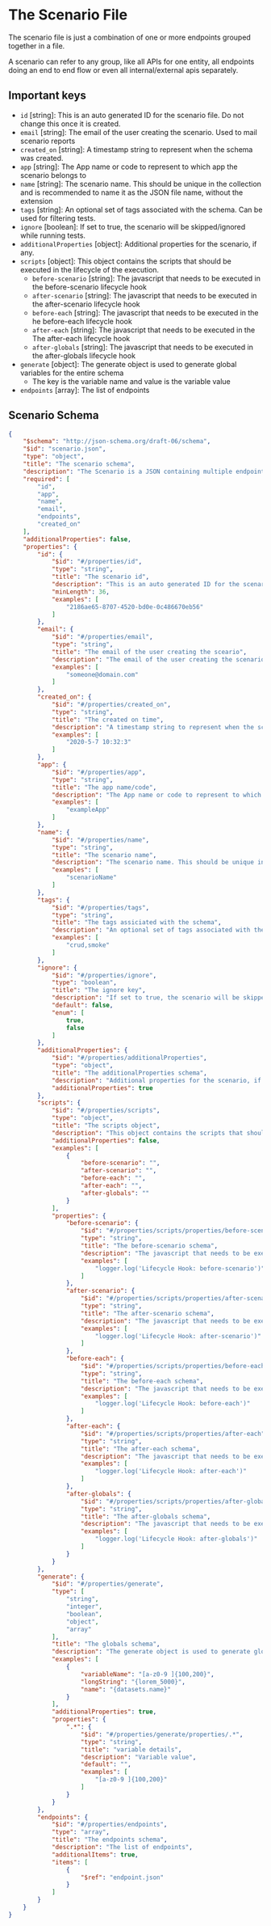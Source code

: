 # The Scenario File

The scenario file is just a combination of one or more endpoints grouped together in a file.

A scenario can refer to any group, like all APIs for one entity, all endpoints doing an end to end flow or even all internal/external apis separately.

## Important keys

- `id` [string]: This is an auto generated ID for the scenario file. Do not change this once it is created.
- `email` [string]: The email of the user creating the scenario. Used to mail scenario reports
- `created_on` [string]: A timestamp string to represent when the schema was created.
- `app` [string]: The App name or code to represent to which app the scenario belongs to
- `name` [string]: The scenario name. This should be unique in the collection and is recommended to name it as the JSON file name, without the extension
- `tags` [string]: An optional set of tags associated with the schema. Can be used for filtering tests.
- `ignore` [boolean]: If set to true, the scenario will be skipped/ignored while running tests.
- `additionalProperties` [object]: Additional properties for the scenario, if any.
- `scripts` [object]: This object contains the scripts that should be executed in the lifecycle of the execution.
   - `before-scenario` [string]: The javascript that needs to be executed in the before-scenario lifecycle hook
   - `after-scenario` [string]: The javascript that needs to be executed in the after-scenario lifecycle hook
   - `before-each` [string]: The javascript that needs to be executed in the he before-each lifecycle hook
   - `after-each` [string]: The javascript that needs to be executed in the The after-each lifecycle hook
   - `after-globals` [string]: The javascript that needs to be executed in the  after-globals lifecycle hook
- `generate` [object]: The generate object is used to generate global variables for the entire schema
    - The key is the variable name and value is the variable value
- `endpoints` [array]: The list of endpoints

<!-- Generated using 
let ignoredKeys = [
  "$id",
  "examples",
  "additionalItems",
  "default",
  "title",
  "type",
  "required",
];

const getObjectType = (o) => {
  if (!!o && !!o.type) {
    if (typeof o.type === "object") return `[${o.type.join(" or ")}]`;
    else return `[${o.type}]`;
  }
  return "";
};

Object.entries(en)
  .map(([k, v]) => {
    let lines = [`- \`${k}\` ${getObjectType(v)}: ${v.description}`],
      items = [],
      properties = [];
    if (v.items) {
      items = v.items.map((item) =>
        item[".*"]
          ? item[".*"].description
          : Object.entries(item)
              .filter(
                ([k, v]) => !ignoredKeys.includes(k) && typeof v === "object"
              )
              .map(
                ([k, v]) =>
                  `   - \`${k}\` ${getObjectType(v)}: ${v.description}`
              )
              .join("\n")
      );
    } else if (v.properties && typeof v.properties === "object") {
      properties = v.properties[".*"]
        ? ["    - " + v.properties[".*"].description]
        : Object.entries(v.properties)
            .filter(
              ([k, v]) => !ignoredKeys.includes(k) && typeof v === "object"
            )
            .map(
              ([k, v]) => `   - \`${k}\` ${getObjectType(v)}: ${v.description}`
            );
    }

    return [...lines, ...items, ...properties].join("\n");
  })
  .join("\n");


on the json below-->

## Scenario Schema

```json
{
    "$schema": "http://json-schema.org/draft-06/schema",
    "$id": "scenario.json",
    "type": "object",
    "title": "The scenario schema",
    "description": "The Scenario is a JSON containing multiple endpoint tests",
    "required": [
        "id",
        "app",
        "name",
        "email",
        "endpoints",
        "created_on"
    ],
    "additionalProperties": false,
    "properties": {
        "id": {
            "$id": "#/properties/id",
            "type": "string",
            "title": "The scenario id",
            "description": "This is an auto generated ID for the scenario file. Do not change this once it is created.",
            "minLength": 36,
            "examples": [
                "2186ae65-8707-4520-bd0e-0c486670eb56"
            ]
        },
        "email": {
            "$id": "#/properties/email",
            "type": "string",
            "title": "The email of the user creating the sceario",
            "description": "The email of the user creating the scenario. Used to mail scenario reports",
            "examples": [
                "someone@domain.com"
            ]
        },
        "created_on": {
            "$id": "#/properties/created_on",
            "type": "string",
            "title": "The created on time",
            "description": "A timestamp string to represent when the schema was created.",
            "examples": [
                "2020-5-7 10:32:3"
            ]
        },
        "app": {
            "$id": "#/properties/app",
            "type": "string",
            "title": "The app name/code",
            "description": "The App name or code to represent to which app the scenario belongs to",
            "examples": [
                "exampleApp"
            ]
        },
        "name": {
            "$id": "#/properties/name",
            "type": "string",
            "title": "The scenario name",
            "description": "The scenario name. This should be unique in the collection and is recommended to name it as the JSON file name, without the extension",
            "examples": [
                "scenarioName"
            ]
        },
        "tags": {
            "$id": "#/properties/tags",
            "type": "string",
            "title": "The tags assiciated with the schema",
            "description": "An optional set of tags associated with the schema. Can be used for filtering tests.",
            "examples": [
                "crud,smoke"
            ]
        },
        "ignore": {
            "$id": "#/properties/ignore",
            "type": "boolean",
            "title": "The ignore key",
            "description": "If set to true, the scenario will be skipped/ignored while running tests.",
            "default": false,
            "enum": [
                true,
                false
            ]
        },
        "additionalProperties": {
            "$id": "#/properties/additionalProperties",
            "type": "object",
            "title": "The additionalProperties schema",
            "description": "Additional properties for the scenario, if any.",
            "additionalProperties": true
        },
        "scripts": {
            "$id": "#/properties/scripts",
            "type": "object",
            "title": "The scripts object",
            "description": "This object contains the scripts that should be executed in the lifecycle of the execution.",
            "additionalProperties": false,
            "examples": [
                {
                    "before-scenario": "",
                    "after-scenario": "",
                    "before-each": "",
                    "after-each": "",
                    "after-globals": ""
                }
            ],
            "properties": {
                "before-scenario": {
                    "$id": "#/properties/scripts/properties/before-scenario",
                    "type": "string",
                    "title": "The before-scenario schema",
                    "description": "The javascript that needs to be executed in the before-scenario lifecycle hook",
                    "examples": [
                        "logger.log('Lifecycle Hook: before-scenario')"
                    ]
                },
                "after-scenario": {
                    "$id": "#/properties/scripts/properties/after-scenario",
                    "type": "string",
                    "title": "The after-scenario schema",
                    "description": "The javascript that needs to be executed in the after-scenario lifecycle hook",
                    "examples": [
                        "logger.log('Lifecycle Hook: after-scenario')"
                    ]
                },
                "before-each": {
                    "$id": "#/properties/scripts/properties/before-each",
                    "type": "string",
                    "title": "The before-each schema",
                    "description": "The javascript that needs to be executed in the he before-each lifecycle hook",
                    "examples": [
                        "logger.log('Lifecycle Hook: before-each')"
                    ]
                },
                "after-each": {
                    "$id": "#/properties/scripts/properties/after-each",
                    "type": "string",
                    "title": "The after-each schema",
                    "description": "The javascript that needs to be executed in the The after-each lifecycle hook",
                    "examples": [
                        "logger.log('Lifecycle Hook: after-each')"
                    ]
                },
                "after-globals": {
                    "$id": "#/properties/scripts/properties/after-globals",
                    "type": "string",
                    "title": "The after-globals schema",
                    "description": "The javascript that needs to be executed in the  after-globals lifecycle hook",
                    "examples": [
                        "logger.log('Lifecycle Hook: after-globals')"
                    ]
                }
            }
        },
        "generate": {
            "$id": "#/properties/generate",
            "type": [
                "string",
                "integer",
                "boolean",
                "object",
                "array"
            ],
            "title": "The globals schema",
            "description": "The generate object is used to generate global variables for the entire schema",
            "examples": [
                {
                    "variableName": "[a-z0-9 ]{100,200}",
                    "longString": "{lorem_5000}",
                    "name": "{datasets.name}"
                }
            ],
            "additionalProperties": true,
            "properties": {
                ".*": {
                    "$id": "#/properties/generate/properties/.*",
                    "type": "string",
                    "title": "variable details",
                    "description": "Variable value",
                    "default": "",
                    "examples": [
                        "[a-z0-9 ]{100,200}"
                    ]
                }
            }
        },
        "endpoints": {
            "$id": "#/properties/endpoints",
            "type": "array",
            "title": "The endpoints schema",
            "description": "The list of endpoints",
            "additionalItems": true,
            "items": [
                {
                    "$ref": "endpoint.json"
                }
            ]
        }
    }
}
```
